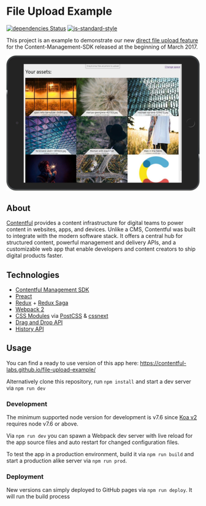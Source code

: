 # File Upload Example

[![dependencies Status](https://david-dm.org/contentful-labs/file-upload-example/status.svg)](https://david-dm.org/contentful-labs/file-upload-example)
[![js-standard-style](https://img.shields.io/badge/code%20style-standard-brightgreen.svg)](http://standardjs.com/)

This project is an example to demonstrate our new [direct file upload feature](https://www.contentful.com/blog/2017/03/02/uploading-files-directly-to-contentful/) for the Content-Management-SDK
released at the beginning of March 2017.

![](screenshot.png)

## About

[Contentful](https://www.contentful.com) provides a content infrastructure for digital teams to power content in websites, apps, and devices. Unlike a CMS, Contentful was built to integrate with the modern software stack. It offers a central hub for structured content, powerful management and delivery APIs, and a customizable web app that enable developers and content creators to ship digital products faster.

## Technologies

* [Contentful Management SDK](https://github.com/contentful/contentful-management.js)
* [Preact](https://preactjs.com/)
* [Redux](https://github.com/reactjs/redux) + [Redux Saga](https://github.com/redux-saga/redux-saga)
* [Webpack 2](https://webpack.js.org/)
* [CSS Modules](https://github.com/css-modules/css-modules) via [PostCSS](http://postcss.org/) & [cssnext](http://cssnext.io/)
* [Drag and Drop API](https://developer.mozilla.org/en-US/docs/Web/API/HTML_Drag_and_Drop_API)
* [History API](https://developer.mozilla.org/en/docs/Web/API/History)

## Usage

You can find a ready to use version of this app here:
https://contentful-labs.github.io/file-upload-example/

Alternatively clone this repository, run `npm install` and start a dev server via `npm run dev`


### Development

The minimum supported node version for development is v7.6 since [Koa v2](https://github.com/koajs/koa#installation) requires node v7.6 or above.

Via `npm run dev` you can spawn a Webpack dev server with live reload for the app source files and auto restart for changed configuration files.

To test the app in a production environment, build it via `npm run build` and start a production alike server via `npm run prod`.

### Deployment

New versions can simply deployed to GitHub pages via `npm run deploy`. It will run the build process
